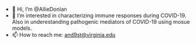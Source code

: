 - 👋 Hi, I’m @AllieDonlan
- 👀 I’m interested in characterizing immune responses during COVID-19. Also in underestanding pathogenic mediators of COVID-19 using mosue models.
- 📫 How to reach me: and9st@virginia.edu


